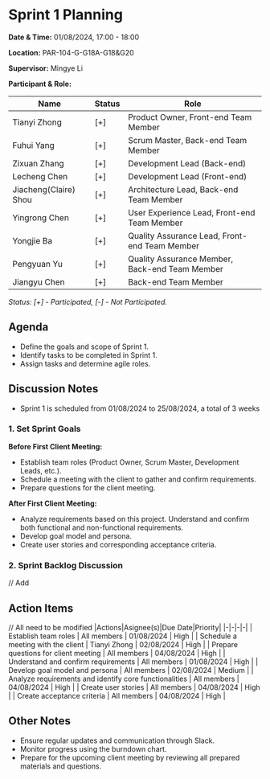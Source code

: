 # Sprint 1 Planning

**Date & Time:** 01/08/2024, 17:00 - 18:00  

**Location:** PAR-104-G-G18A-G18&G20  

**Supervisor:** Mingye Li  

**Participant & Role:** 

| Name | Status | Role |
|------|---|----------|
| Tianyi Zhong | [+]| Product Owner, Front-end Team Member |
| Fuhui Yang | [+] | Scrum Master, Back-end Team Member  |
| Zixuan Zhang | [+] | Development Lead (Back-end)  |
| Lecheng Chen | [+] | Development Lead (Front-end)   |
| Jiacheng(Claire) Shou | [+] | Architecture Lead, Back-end Team Member |
| Yingrong Chen | [+] | User Experience Lead, Front-end Team Member |
| Yongjie Ba | [+] | Quality Assurance Lead, Front-end Team Member |
| Pengyuan Yu | [+] | Quality Assurance Member, Back-end Team Member |
| Jiangyu Chen | [+] | Back-end Team Member |
  
*Status: [+] - Participated, [-] - Not Participated.*  


## Agenda

- Define the goals and scope of Sprint 1.
- Identify tasks to be completed in Sprint 1.
- Assign tasks and determine agile roles.


## Discussion Notes
- Sprint 1 is scheduled from 01/08/2024 to 25/08/2024, a total of 3 weeks

### 1. Set Sprint Goals
**Before First Client Meeting:**
- Establish team roles (Product Owner, Scrum Master, Development Leads, etc.).
- Schedule a meeting with the client to gather and confirm requirements.
- Prepare questions for the client meeting.  

**After First Client Meeting:**
- Analyze requirements based on this project. Understand and confirm both functional and non-functional requirements.
- Develop goal model and persona.
- Create user stories and corresponding acceptance criteria.


### 2. Sprint Backlog Discussion
// Add



## Action Items
// All need to be modified
|Actions|Asignee(s)|Due Date|Priority|
|-|-|-|-|
| Establish team roles                  | All members       | 01/08/2024 | High     |
| Schedule a meeting with the client    | Tianyi Zhong      | 02/08/2024 | High     |
| Prepare questions for client meeting  | All members       | 04/08/2024 | High     |
| Understand and confirm requirements   | All members       | 01/08/2024 | High     |
| Develop goal model and persona        | All members       | 02/08/2024 | Medium   |
| Analyze requirements and identify core functionalities | All members | 04/08/2024 | High     |
| Create user stories | All members  | 04/08/2024 | High     |
| Create acceptance criteria | All members  | 04/08/2024 | High     |


## Other Notes
- Ensure regular updates and communication through Slack.
- Monitor progress using the burndown chart.
- Prepare for the upcoming client meeting by reviewing all prepared materials and questions.